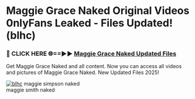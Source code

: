 # Maggie Grace Naked Original Videos 0nlyFans Leaked - Files Updated! (blhc)

<h3>🔴 CLICK HERE 🌐==►► <a href="https://tinyurl.com/yckcrads" rel="nofollow">Maggie Grace Naked Updated Files</a></h3>

Get Maggie Grace Naked and all content. Now you can access all videos and pictures of Maggie Grace Naked. New Updated Files 2025!

[![blhc](https://i.imgur.com/hpKpOFt.gif)](https://tinyurl.com/yckcrads)
maggie simpson naked<br>
maggie smith naked